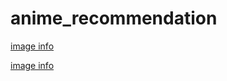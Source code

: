 # anime_recommendation

[image info](pictures/Recommendation1.png)

[image info](./pictures/Recommendation2.png)
